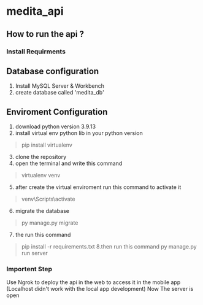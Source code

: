 # medita_api

## How to run the api ?
### Install Requirments

## Database configuration 
1. Install MySQL Server & Workbench
2. create database called 'medita_db'


## Enviroment Configuration
1. download python version 3.9.13
2. install virtual env python lib in your python version
> pip install virtualenv
3. clone the repository
4. open the terminal and write this command
> virtualenv venv
5. after create the virtual enviroment run this command to activate it
> venv\Scripts\activate
6. migrate the database
> py manage.py migrate
7. the run this command
> pip install -r requirements.txt
8.then run this command 
> py manage.py run server

### Importent Step
Use Ngrok to deploy the api in the web to access it in the mobile app (Localhost didn't work with the local app development)
Now The server is open
